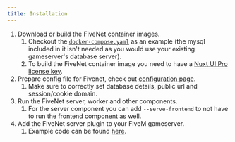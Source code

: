 ```yaml
---
title: Installation
---
```


1. Download or build the FiveNet container images.
    1. Checkout the [`docker-compose.yaml`](https://github.com/fivenet-app/fivenet/blob/main/docker-compose.yaml) as an example (the mysql included in it isn't needed as you would use your existing gameserver's database server).
    2. To build the FiveNet container image you need to have a [Nuxt UI Pro license key](https://ui.nuxt.com/pro/pricing).
2. Prepare config file for Fivenet, check out [configuration page](./4.configuration.md).
    1. Make sure to correctly set database details, public url and session/cookie domain.
3. Run the FiveNet server, worker and other components.
    1. For the server component you can add `--serve-frontend` to not have to run the frontend component as well.
4. Add the FiveNet server plugin to your FiveM gameserver.
    1. Example code can be found [here](https://github.com/fivenet-app/fivenet/tree/main/plugins/fivem/fivenet).
